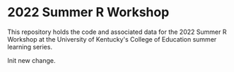 # 2022 Summer R Workshop

This repository holds the code and associated data for the 2022 Summer R Workshop at the University of Kentucky's College of Education summer learning series.

Init new change.
